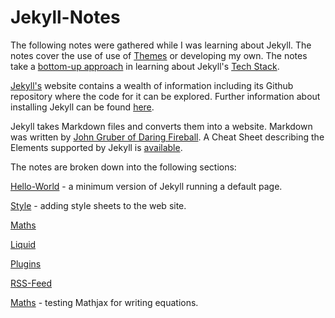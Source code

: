 # Jekyll-Notes

The following notes were gathered while I was learning about Jekyll. The notes cover the use of use of [Themes](https://jekyllrb.com/docs/themes/) or developing my own. The notes take a [bottom-up approach](https://en.wikipedia.org/wiki/Top-down_and_bottom-up_design) in learning about Jekyll's [Tech Stack](https://heap.io/topics/what-is-a-tech-stack).

[Jekyll's](https://jekyllrb.com/) website contains a wealth of information including its Github repository where the code for it can be explored. Further information about installing Jekyll can be found [here](https://cloudcannon.com/community/learn/jekyll-tutorial/).

Jekyll takes Markdown files and converts them into a website. Markdown was written by [John Gruber of Daring Fireball](https://daringfireball.net/projects/markdown/).  A Cheat Sheet describing the Elements supported by Jekyll is [available](https://www.markdownguide.org/tools/jekyll/).

The notes are broken down into the following sections:

[Hello-World](https://github.com/dtinblack/Jekyll-Notes/tree/main/Hello-World) - a minimum version of Jekyll running a default page.  

[Style](https://github.com/dtinblack/Jekyll-Notes/tree/main/Style) - adding style sheets to the web site.

[Maths](https://github.com/dtinblack/Jekyll-Notes/tree/main/Maths)

[Liquid](https://github.com/dtinblack/Jekyll-Notes/tree/main/Liquid)

[Plugins](https://github.com/dtinblack/Jekyll-Notes/tree/main/Plugins)

[RSS-Feed](https://github.com/dtinblack/Jekyll-Notes/tree/main/RSS-Feed)

[Maths](https://github.com/dtinblack/Jekyll-Notes) - testing Mathjax for writing equations.

